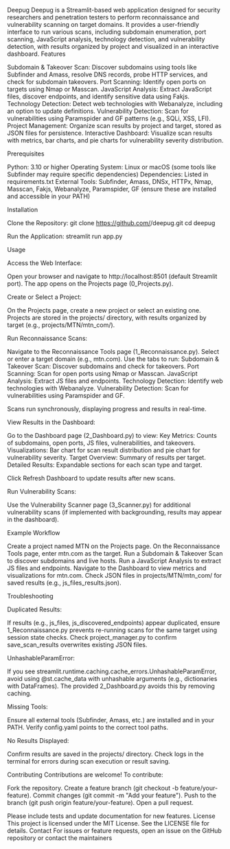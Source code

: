 Deepug
Deepug is a Streamlit-based web application designed for security researchers and penetration testers to perform reconnaissance and vulnerability scanning on target domains. It provides a user-friendly interface to run various scans, including subdomain enumeration, port scanning, JavaScript analysis, technology detection, and vulnerability detection, with results organized by project and visualized in an interactive dashboard.
Features

Subdomain & Takeover Scan: Discover subdomains using tools like Subfinder and Amass, resolve DNS records, probe HTTP services, and check for subdomain takeovers.
Port Scanning: Identify open ports on targets using Nmap or Masscan.
JavaScript Analysis: Extract JavaScript files, discover endpoints, and identify sensitive data using Fakjs.
Technology Detection: Detect web technologies with Webanalyze, including an option to update definitions.
Vulnerability Detection: Scan for vulnerabilities using Paramspider and GF patterns (e.g., SQLi, XSS, LFI).
Project Management: Organize scan results by project and target, stored as JSON files for persistence.
Interactive Dashboard: Visualize scan results with metrics, bar charts, and pie charts for vulnerability severity distribution.

Prerequisites

Python: 3.10 or higher
Operating System: Linux or macOS (some tools like Subfinder may require specific dependencies)
Dependencies: Listed in requirements.txt
External Tools: Subfinder, Amass, DNSx, HTTPx, Nmap, Masscan, Fakjs, Webanalyze, Paramspider, GF (ensure these are installed and accessible in your PATH)

Installation

Clone the Repository:
git clone https://github.com/<your-username>/deepug.git
cd deepug




Run the Application:
streamlit run app.py



Usage

Access the Web Interface:

Open your browser and navigate to http://localhost:8501 (default Streamlit port).
The app opens on the Projects page (0_Projects.py).


Create or Select a Project:

On the Projects page, create a new project or select an existing one.
Projects are stored in the projects/ directory, with results organized by target (e.g., projects/MTN/mtn_com/).


Run Reconnaissance Scans:

Navigate to the Reconnaissance Tools page (1_Reconnaissance.py).
Select or enter a target domain (e.g., mtn.com).
Use the tabs to run:
Subdomain & Takeover Scan: Discover subdomains and check for takeovers.
Port Scanning: Scan for open ports using Nmap or Masscan.
JavaScript Analysis: Extract JS files and endpoints.
Technology Detection: Identify web technologies with Webanalyze.
Vulnerability Detection: Scan for vulnerabilities using Paramspider and GF.


Scans run synchronously, displaying progress and results in real-time.


View Results in the Dashboard:

Go to the Dashboard page (2_Dashboard.py) to view:
Key Metrics: Counts of subdomains, open ports, JS files, vulnerabilities, and takeovers.
Visualizations: Bar chart for scan result distribution and pie chart for vulnerability severity.
Target Overview: Summary of results per target.
Detailed Results: Expandable sections for each scan type and target.


Click Refresh Dashboard to update results after new scans.


Run Vulnerability Scans:

Use the Vulnerability Scanner page (3_Scanner.py) for additional vulnerability scans (if implemented with backgrounding, results may appear in the dashboard).



Example Workflow

Create a project named MTN on the Projects page.
On the Reconnaissance Tools page, enter mtn.com as the target.
Run a Subdomain & Takeover Scan to discover subdomains and live hosts.
Run a JavaScript Analysis to extract JS files and endpoints.
Navigate to the Dashboard to view metrics and visualizations for mtn.com.
Check JSON files in projects/MTN/mtn_com/ for saved results (e.g., js_files_results.json).

Troubleshooting

Duplicated Results:

If results (e.g., js_files, js_discovered_endpoints) appear duplicated, ensure 1_Reconnaissance.py prevents re-running scans for the same target using session state checks.
Check project_manager.py to confirm save_scan_results overwrites existing JSON files.


UnhashableParamError:

If you see streamlit.runtime.caching.cache_errors.UnhashableParamError, avoid using @st.cache_data with unhashable arguments (e.g., dictionaries with DataFrames). The provided 2_Dashboard.py avoids this by removing caching.


Missing Tools:

Ensure all external tools (Subfinder, Amass, etc.) are installed and in your PATH.
Verify config.yaml points to the correct tool paths.


No Results Displayed:

Confirm results are saved in the projects/ directory.
Check logs in the terminal for errors during scan execution or result saving.



Contributing
Contributions are welcome! To contribute:

Fork the repository.
Create a feature branch (git checkout -b feature/your-feature).
Commit changes (git commit -m "Add your feature").
Push to the branch (git push origin feature/your-feature).
Open a pull request.

Please include tests and update documentation for new features.
License
This project is licensed under the MIT License. See the LICENSE file for details.
Contact
For issues or feature requests, open an issue on the GitHub repository or contact the maintainers
